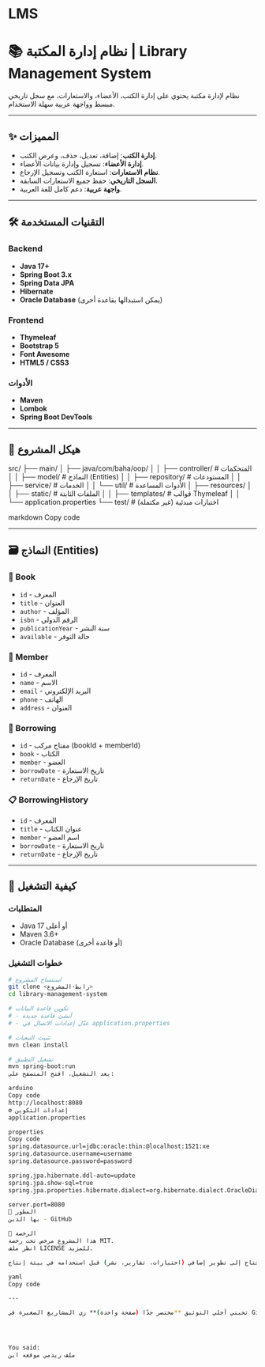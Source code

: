 # LMS 
# 📚 نظام إدارة المكتبة | Library Management System

نظام لإدارة مكتبة يحتوي على إدارة الكتب، الأعضاء، والاستعارات، مع سجل تاريخي مبسط وواجهة عربية سهلة الاستخدام.

---

## ✨ المميزات
- **إدارة الكتب**: إضافة، تعديل، حذف، وعرض الكتب.  
- **إدارة الأعضاء**: تسجيل وإدارة بيانات الأعضاء.  
- **نظام الاستعارات**: استعارة الكتب وتسجيل الإرجاع.  
- **السجل التاريخي**: حفظ جميع الاستعارات السابقة.  
- **واجهة عربية**: دعم كامل للغة العربية.  

---

## 🛠️ التقنيات المستخدمة

### Backend
- **Java 17+**
- **Spring Boot 3.x**
- **Spring Data JPA**
- **Hibernate**
- **Oracle Database** (يمكن استبدالها بقاعدة أخرى)

### Frontend
- **Thymeleaf**
- **Bootstrap 5**
- **Font Awesome**
- **HTML5 / CSS3**

### الأدوات
- **Maven**
- **Lombok**
- **Spring Boot DevTools**

---

## 📂 هيكل المشروع
src/
├── main/
│ ├── java/com/baha/oop/
│ │ ├── controller/ # المتحكمات
│ │ ├── model/ # النماذج (Entities)
│ │ ├── repository/ # المستودعات
│ │ ├── service/ # الخدمات
│ │ └── util/ # الأدوات المساعدة
│ ├── resources/
│ │ ├── static/ # الملفات الثابتة
│ │ ├── templates/ # قوالب Thymeleaf
│ │ └── application.properties
└── test/ # اختبارات مبدئية (غير مكتملة)

markdown
Copy code

---

## 🗃️ النماذج (Entities)

### 📖 Book
- `id` - المعرف  
- `title` - العنوان  
- `author` - المؤلف  
- `isbn` - الرقم الدولي  
- `publicationYear` - سنة النشر  
- `available` - حالة التوفر  

### 👥 Member
- `id` - المعرف  
- `name` - الاسم  
- `email` - البريد الإلكتروني  
- `phone` - الهاتف  
- `address` - العنوان  

### 🔄 Borrowing
- `id` - مفتاح مركب (bookId + memberId)  
- `book` - الكتاب  
- `member` - العضو  
- `borrowDate` - تاريخ الاستعارة  
- `returnDate` - تاريخ الإرجاع  

### 📋 BorrowingHistory
- `id` - المعرف  
- `title` - عنوان الكتاب  
- `member` - اسم العضو  
- `borrowDate` - تاريخ الاستعارة  
- `returnDate` - تاريخ الإرجاع  

---

## 🚀 كيفية التشغيل

### المتطلبات
- Java 17 أو أعلى  
- Maven 3.6+  
- Oracle Database (أو قاعدة أخرى)  

### خطوات التشغيل
```bash
# استنساخ المشروع
git clone <رابط-المشروع>
cd library-management-system

# تكوين قاعدة البيانات
# - أنشئ قاعدة جديدة
# - عدّل إعدادات الاتصال في application.properties

# تثبيت التبعيات
mvn clean install

# تشغيل التطبيق
mvn spring-boot:run
بعد التشغيل، افتح المتصفح على:

arduino
Copy code
http://localhost:8080
⚙️ إعدادات التكوين
application.properties

properties
Copy code
spring.datasource.url=jdbc:oracle:thin:@localhost:1521:xe
spring.datasource.username=username
spring.datasource.password=password

spring.jpa.hibernate.ddl-auto=update
spring.jpa.show-sql=true
spring.jpa.properties.hibernate.dialect=org.hibernate.dialect.OracleDialect

server.port=8080
👥 المطور
بها الدين - GitHub

📄 الرخصة
هذا المشروع مرخص تحت رخصة MIT.
انظر ملف LICENSE للمزيد.

ملاحظة: هذا المشروع لأغراض تعليمية وتجريبية، وقد يحتاج إلى تطوير إضافي (اختبارات، تقارير، نشر) قبل استخدامه في بيئة إنتاج.

yaml
Copy code

---

تحبني أخلي التوثيق **مختصر جدًا (صفحة واحدة)** زي المشاريع الصغيرة في GitHub، ولا نتركه **مفصل زي هذا** لكن بدون الميزات غير المنفذة؟




You said:
ملف ريدمي موقعه اين

